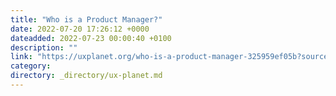 ```yaml
---
title: "Who is a Product Manager?"
date: 2022-07-20 17:26:12 +0000
dateadded: 2022-07-23 00:00:40 +0100
description: ""
link: "https://uxplanet.org/who-is-a-product-manager-325959ef05b?source=rss----819cc2aaeee0---4"
category:
directory: _directory/ux-planet.md
---
```

